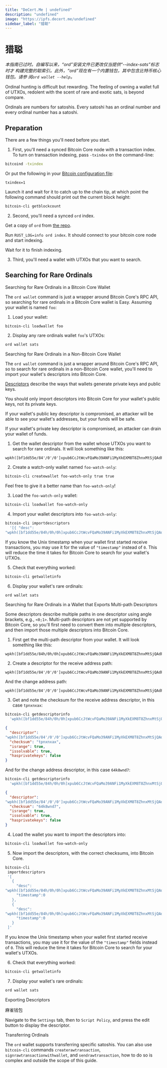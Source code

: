 ```yaml
---
title: "DeCert.Me | undefined"
description: "undefined"
image: "https://ipfs.decert.me/undefined"
sidebar_label: "猎聪"
---
```

猎聪
===========

_本指南已过时。自编写以来，“ord”安装文件已更改仅当提供“--index-sats”标志时才
构建完整的聪索引。此外，“ord”现在有一个内置钱包，其中包含比特币核心钱包。请参
阅`ord wallet --help`。_




Ordinal hunting is difficult but rewarding. The feeling of owning a wallet 
full of UTXOs, redolent with the scent of rare and exotic sats, is beyond 
compare.


Ordinals are numbers for satoshis. Every satoshi has an ordinal number and 
every ordinal number has a satoshi.


Preparation
-----------

There are a few things you'll need before you start.

1. First, you'll need a synced Bitcoin Core node with a transaction index. To 
turn on transaction indexing, pass `-txindex` on the command-line:


```sh
bitcoind -txindex
```



Or put the following in your [Bitcoin configuration file](https://github.com/bitcoin/bitcoin/blob/master/doc/bitcoin-conf.md#configuration-file-path):


```
txindex=1
```



Launch it and wait for it to catch up to the chain tip, at which point the 
following command should print out the current block height:


```sh
bitcoin-cli getblockcount
```



2. Second, you'll need a synced `ord` index.

Get a copy of `ord` from [the repo](https://github.com/ordinals/ord/).

Run `RUST_LOG=info ord index`. It should connect to your bitcoin core node 
and start indexing.


Wait for it to finish indexing.

3. Third, you'll need a wallet with UTXOs that you want to search.

Searching for Rare Ordinals
---------------------------

Searching for Rare Ordinals in a Bitcoin Core Wallet

The `ord wallet` command is just a wrapper around Bitcoin Core's RPC API, so 
searching for rare ordinals in a Bitcoin Core wallet is Easy. Assuming your 
wallet is named `foo`:



1. Load your wallet:

```sh
bitcoin-cli loadwallet foo
```



2. Display any rare ordinals wallet `foo`'s UTXOs:

```sh
ord wallet sats
```



Searching for Rare Ordinals in a Non-Bitcoin Core Wallet

The `ord wallet` command is just a wrapper around Bitcoin Core's RPC API, so 
to search for rare ordinals in a non-Bitcoin Core wallet, you'll need to 
import your wallet's descriptors into Bitcoin Core.



[Descriptors](https://github.com/bitcoin/bitcoin/blob/master/doc/descriptors.md) describe the ways that wallets generate private keys and public keys.


You should only import descriptors into Bitcoin Core for your wallet's 
public keys, not its private keys.


If your wallet's public key descriptor is compromised, an attacker will be 
able to see your wallet's addresses, but your funds will be safe.


If your wallet's private key descriptor is compromised, an attacker can 
drain your wallet of funds.


1. Get the wallet descriptor from the wallet whose UTXOs you want to search for 
rare ordinals. It will look something like this:


```
wpkh([bf1dd55e/84'/0'/0']xpub6CcJtWcvFQaMo39ANFi1MyXkEXM8T8ZhnxMtSjQAdPmVSTHYnc8Hwoc11VpuP8cb8JUTboZB5A7YYGDonYySij4XTawL6iNZvmZwdnSEEep/0/*)#csvefu29
```



2. Create a watch-only wallet named `foo-watch-only`:

```sh
bitcoin-cli createwallet foo-watch-only true true
```



Feel free to give it a better name than `foo-watch-only`!

3. Load the `foo-watch-only` wallet:

```sh
bitcoin-cli loadwallet foo-watch-only
```



4. Import your wallet descriptors into `foo-watch-only`:

```sh
bitcoin-cli importdescriptors 
  '[{ "desc": 
"wpkh([bf1dd55e/84h/0h/0h]xpub6CcJtWcvFQaMo39ANFi1MyXkEXM8T8ZhnxMtSjQAdPmVSTHYnc8Hwoc11VpuP8cb8JUTboZB5A7YYGDonYySij4XTawL6iNZvmZwdnSEEep/0/*)#tpnxnxax", "timestamp":0 }]'
```




If you know the Unix timestamp when your wallet first started receive 
transactions, you may use it for the value of `"timestamp"` instead of 
`0`. This will reduce the time it takes for Bitcoin Core to search for your 
wallet's UTXOs.




5. Check that everything worked:

```sh
bitcoin-cli getwalletinfo
```



6. Display your wallet's rare ordinals:

```sh
ord wallet sats
```



Searching for Rare Ordinals in a Wallet that Exports Multi-path Descriptors

Some descriptors describe multiple paths in one descriptor using angle 
brackets, e.g., `<0;1>`. Multi-path descriptors are not yet supported by 
Bitcoin Core, so you'll first need to convert them into multiple 
descriptors, and then import those multiple descriptors into Bitcoin Core.




1. First get the multi-path descriptor from your wallet. It will look something 
like this:


```
wpkh([bf1dd55e/84h/0h/0h]xpub6CcJtWcvFQaMo39ANFi1MyXkEXM8T8ZhnxMtSjQAdPmVSTHYnc8Hwoc11VpuP8cb8JUTboZB5A7YYGDonYySij4XTawL6iNZvmZwdnSEEep/<0;1>/*)#fw76ulgt
```



2. Create a descriptor for the receive address path:

```
wpkh([bf1dd55e/84'/0'/0']xpub6CcJtWcvFQaMo39ANFi1MyXkEXM8T8ZhnxMtSjQAdPmVSTHYnc8Hwoc11VpuP8cb8JUTboZB5A7YYGDonYySij4XTawL6iNZvmZwdnSEEep/0/*)
```



And the change address path:

```
wpkh([bf1dd55e/84'/0'/0']xpub6CcJtWcvFQaMo39ANFi1MyXkEXM8T8ZhnxMtSjQAdPmVSTHYnc8Hwoc11VpuP8cb8JUTboZB5A7YYGDonYySij4XTawL6iNZvmZwdnSEEep/1/*)
```



3. Get and note the checksum for the receive address descriptor, in this case 
`tpnxnxax`:


```sh
bitcoin-cli getdescriptorinfo 
  'wpkh([bf1dd55e/84h/0h/0h]xpub6CcJtWcvFQaMo39ANFi1MyXkEXM8T8ZhnxMtSjQAdPmVSTHYnc8Hwoc11VpuP8cb8JUTboZB5A7YYGDonYySij4XTawL6iNZvmZwdnSEEep/0/*)'
```




```json
{
  "descriptor": 
"wpkh([bf1dd55e/84'/0'/0']xpub6CcJtWcvFQaMo39ANFi1MyXkEXM8T8ZhnxMtSjQAdPmVSTHYnc8Hwoc11VpuP8cb8JUTboZB5A7YYGDonYySij4XTawL6iNZvmZwdnSEEep/0/*)#csvefu29",
  "checksum": "tpnxnxax",
  "isrange": true,
  "issolvable": true,
  "hasprivatekeys": false
}
```









And for the change address descriptor, in this case `64k8wnd7`:

```sh
bitcoin-cli getdescriptorinfo 
  'wpkh([bf1dd55e/84h/0h/0h]xpub6CcJtWcvFQaMo39ANFi1MyXkEXM8T8ZhnxMtSjQAdPmVSTHYnc8Hwoc11VpuP8cb8JUTboZB5A7YYGDonYySij4XTawL6iNZvmZwdnSEEep/1/*)'
```




```json
{
  "descriptor": 
"wpkh([bf1dd55e/84'/0'/0']xpub6CcJtWcvFQaMo39ANFi1MyXkEXM8T8ZhnxMtSjQAdPmVSTHYnc8Hwoc11VpuP8cb8JUTboZB5A7YYGDonYySij4XTawL6iNZvmZwdnSEEep/1/*)#fyfc5f6a",
  "checksum": "64k8wnd7",
  "isrange": true,
  "issolvable": true,
  "hasprivatekeys": false
}
```









4. Load the wallet you want to import the descriptors into:

```sh
bitcoin-cli loadwallet foo-watch-only
```



5. Now import the descriptors, with the correct checksums, into Bitcoin Core.

```sh
bitcoin-cli 
 importdescriptors 
 '[
   {
     "desc": 
"wpkh([bf1dd55e/84h/0h/0h]xpub6CcJtWcvFQaMo39ANFi1MyXkEXM8T8ZhnxMtSjQAdPmVSTHYnc8Hwoc11VpuP8cb8JUTboZB5A7YYGDonYySij4XTawL6iNZvmZwdnSEEep/0/*)#tpnxnxax"
     "timestamp":0
   },
   {
     "desc": 
"wpkh([bf1dd55e/84h/0h/0h]xpub6CcJtWcvFQaMo39ANFi1MyXkEXM8T8ZhnxMtSjQAdPmVSTHYnc8Hwoc11VpuP8cb8JUTboZB5A7YYGDonYySij4XTawL6iNZvmZwdnSEEep/1/*)#64k8wnd7",
     "timestamp":0
   }
 ]'
```














If you know the Unix timestamp when your wallet first started receive 
transactions, you may use it for the value of the `"timestamp"` fields 
instead of `0`. This will reduce the time it takes for Bitcoin Core to 
search for your wallet's UTXOs.




6. Check that everything worked:

```sh
bitcoin-cli getwalletinfo
```



7. Display your wallet's rare ordinals:

```sh
ord wallet sats
```



Exporting Descriptors

麻雀钱包

Navigate to the `Settings` tab, then to `Script Policy`, and press the edit 
button to display the descriptor.


Transferring Ordinals

The `ord` wallet supports transferring specific satoshis. You can also use 
`bitcoin-cli` commands `createrawtransaction`, 
`signrawtransactionwithwallet`, and `sendrawtransaction`, how to do so is 
complex and outside the scope of this guide.



